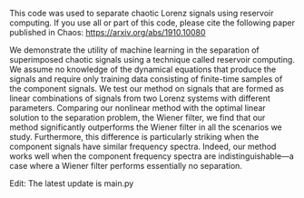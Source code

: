 This code was used to separate chaotic Lorenz signals using reservoir computing. If you use all or part of this code, please cite the following paper published in Chaos: https://arxiv.org/abs/1910.10080

We demonstrate the utility of machine learning in the separation of superimposed chaotic signals using a technique called reservoir computing. We assume no knowledge of the dynamical equations that produce the signals and require only training data consisting of finite-time samples of the component signals. We test our method on signals that are formed as linear combinations of signals from two Lorenz systems with different parameters. Comparing our nonlinear method with the optimal linear solution to the separation problem, the Wiener filter, we find that our method significantly outperforms the Wiener filter in all the scenarios we study. Furthermore, this difference is particularly striking when the component signals have similar frequency spectra. Indeed, our method works well when the component frequency spectra are indistinguishable—a case where a Wiener filter performs essentially no separation.

Edit: The latest update is main.py
